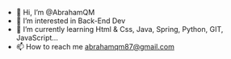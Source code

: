 - 👋 Hi, I’m @AbrahamQM
- 👀 I’m interested in  Back-End Dev
- 🌱 I’m currently learning  Html & Css, Java, Spring, Python, GIT, JavaScript...
- 📫 How to reach me  abrahamqm87@gmail.com


